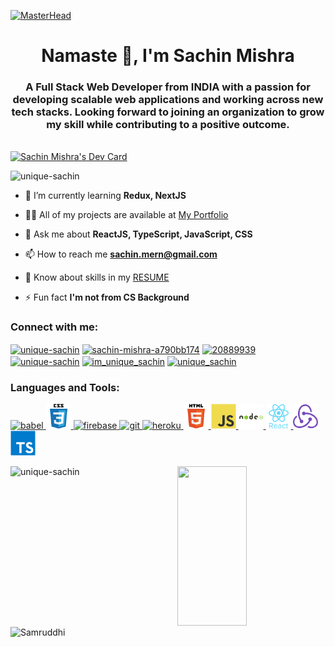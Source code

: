 [![MasterHead](https://camo.githubusercontent.com/48ec00ed4c84e771db4a1db90b56352923a8d644452a32b434d68e97006c9337/68747470733a2f2f63686b736b696c6c732e636f6d2f77702d636f6e74656e742f75706c6f6164732f323032302f30342f504e432d416e696d617465642d42616e6e6572732e676966)](https://unique-sachin.github.io)
<h1 align="center">Namaste 🙏, I'm Sachin Mishra</h1>


<h3 align="center">A Full Stack Web Developer from INDIA with a passion for developing scalable web applications and working across new tech stacks. Looking forward to joining an organization to grow my skill while contributing to a positive outcome.</h3>
<br>
<a href="https://app.daily.dev/sachinmishra"><img src="https://api.daily.dev/devcards/58aaf737a1034a24a20e85da480eb4f7.png?r=ts4" width="300" alt="Sachin Mishra's Dev Card"/></a>
<p align="left"> <img src="https://komarev.com/ghpvc/?username=unique-sachin&label=Profile%20views&color=0e75b6&style=flat" alt="unique-sachin" /> </p>

- 🌱 I’m currently learning **Redux, NextJS**

- 👨‍💻 All of my projects are available at [My Portfolio](https://unique-sachin.github.io)

- 💬 Ask me about **ReactJS, TypeScript, JavaScript, CSS**

- 📫 How to reach me **sachin.mern@gmail.com**

- 📄 Know about skills in my [RESUME](https://drive.google.com/file/d/1YCICx_2YJ6xptAkKvI03bocGVa8oM-j7/view?usp=share_link)

- ⚡ Fun fact **I'm not from CS Background**

<h3 align="left">Connect with me:</h3>
<p align="left">
<a href="https://codepen.io/unique-sachin" target="_blank"><img align="center" src="https://raw.githubusercontent.com/rahuldkjain/github-profile-readme-generator/master/src/images/icons/Social/codepen.svg" alt="unique-sachin" height="30" width="40" /></a>
<a href="https://linkedin.com/in/sachin-mishra-a790bb174" target="_blank"><img align="center" src="https://raw.githubusercontent.com/rahuldkjain/github-profile-readme-generator/master/src/images/icons/Social/linked-in-alt.svg" alt="sachin-mishra-a790bb174" height="30" width="40" /></a>
<a href="https://stackoverflow.com/users/20889939" target="_blank"><img align="center" src="https://raw.githubusercontent.com/rahuldkjain/github-profile-readme-generator/master/src/images/icons/Social/stack-overflow.svg" alt="20889939" height="30" width="40" /></a>
<a href="https://codesandbox.com/unique-sachin" target="_blank"><img align="center" src="https://raw.githubusercontent.com/rahuldkjain/github-profile-readme-generator/master/src/images/icons/Social/codesandbox.svg" alt="unique-sachin" height="30" width="40" /></a>
<a href="https://instagram.com/im_unique_sachin" target="_blank"><img align="center" src="https://raw.githubusercontent.com/rahuldkjain/github-profile-readme-generator/master/src/images/icons/Social/instagram.svg" alt="im_unique_sachin" height="30" width="40" /></a>
<a href="https://www.leetcode.com/unique_sachin" target="_blank"><img align="center" src="https://raw.githubusercontent.com/rahuldkjain/github-profile-readme-generator/master/src/images/icons/Social/leet-code.svg" alt="unique_sachin" height="30" width="40" /></a>
</p>



<h3 align="left">Languages and Tools:</h3>
<p align="left"> <a href="https://babeljs.io/" target="_blank" rel="noreferrer"> <img src="https://www.vectorlogo.zone/logos/babeljs/babeljs-icon.svg" alt="babel" width="40" height="40"/> </a> <a href="https://www.w3schools.com/css/" target="_blank" rel="noreferrer"> <img src="https://raw.githubusercontent.com/devicons/devicon/master/icons/css3/css3-original-wordmark.svg" alt="css3" width="40" height="40"/> </a> <a href="https://firebase.google.com/" target="_blank" rel="noreferrer"> <img src="https://www.vectorlogo.zone/logos/firebase/firebase-icon.svg" alt="firebase" width="40" height="40"/> </a> <a href="https://git-scm.com/" target="_blank" rel="noreferrer"> <img src="https://www.vectorlogo.zone/logos/git-scm/git-scm-icon.svg" alt="git" width="40" height="40"/> </a> <a href="https://heroku.com" target="_blank" rel="noreferrer"> <img src="https://www.vectorlogo.zone/logos/heroku/heroku-icon.svg" alt="heroku" width="40" height="40"/> </a> <a href="https://www.w3.org/html/" target="_blank" rel="noreferrer"> <img src="https://raw.githubusercontent.com/devicons/devicon/master/icons/html5/html5-original-wordmark.svg" alt="html5" width="40" height="40"/> </a> <a href="https://developer.mozilla.org/en-US/docs/Web/JavaScript" target="_blank" rel="noreferrer"> <img src="https://raw.githubusercontent.com/devicons/devicon/master/icons/javascript/javascript-original.svg" alt="javascript" width="40" height="40"/> </a> <a href="https://nodejs.org" target="_blank" rel="noreferrer"> <img src="https://raw.githubusercontent.com/devicons/devicon/master/icons/nodejs/nodejs-original-wordmark.svg" alt="nodejs" width="40" height="40"/> </a> <a href="https://reactjs.org/" target="_blank" rel="noreferrer"> <img src="https://raw.githubusercontent.com/devicons/devicon/master/icons/react/react-original-wordmark.svg" alt="react" width="40" height="40"/> </a> <a href="https://redux.js.org" target="_blank" rel="noreferrer"> <img src="https://raw.githubusercontent.com/devicons/devicon/master/icons/redux/redux-original.svg" alt="redux" width="40" height="40"/> </a> <a href="https://www.typescriptlang.org/" target="_blank" rel="noreferrer"> <img src="https://raw.githubusercontent.com/devicons/devicon/master/icons/typescript/typescript-original.svg" alt="typescript" width="40" height="40"/> </a> </p>


<div>
  <img align="left" src="https://github-readme-streak-stats.herokuapp.com/?user=unique-sachin&theme=radical" alt="unique-sachin" height="255px" width="47%" />
  <img align="right" src="https://github-readme-stats.vercel.app/api?username=unique-sachin&show_icons=true&theme=radical" height="255px" width="47%"/>
  <img align="center" src="https://github-readme-stats.vercel.app/api/top-langs/?username=unique-sachin&theme=radical&langs_count=8" alt="Samruddhi" height="255px" width="100%" />
<div>
